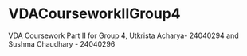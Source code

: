 # VDACourseworkIIGroup4
VDA Coursework Part II for Group 4, Utkrista Acharya- 24040294 and Sushma Chaudhary - 24040296
